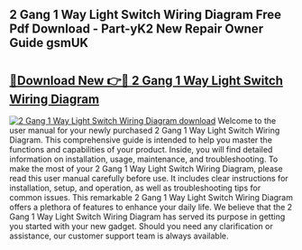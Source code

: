 ## 2 Gang 1 Way Light Switch Wiring Diagram Free Pdf Download - Part-yK2 New Repair Owner Guide gsmUK

# <h2><a href="http://dft478h.blite.top/?on=2+Gang+1+Way+Light+Switch+Wiring+Diagram">🔗Download New 👉🔴 2 Gang 1 Way Light Switch Wiring Diagram</a></h2>

[![2 Gang 1 Way Light Switch Wiring Diagram download](https://i.imgur.com/lujVjoI.png)](http://dft478h.blite.top/?on=2+Gang+1+Way+Light+Switch+Wiring+Diagram)
Welcome to the user manual for your newly purchased 2 Gang 1 Way Light Switch Wiring Diagram. This comprehensive guide is intended to help you master the functions and capabilities of your product. Inside, you will find detailed information on installation, usage, maintenance, and troubleshooting. To make the most of your 2 Gang 1 Way Light Switch Wiring Diagram, please read this user manual carefully before use. It includes clear instructions for installation, setup, and operation, as well as troubleshooting tips for common issues. This remarkable 2 Gang 1 Way Light Switch Wiring Diagram offers a plethora of features to enhance your daily life. We believe that the 2 Gang 1 Way Light Switch Wiring Diagram has served its purpose in getting you started with your new gadget. Should you need any clarification or assistance, our customer support team is always available.
